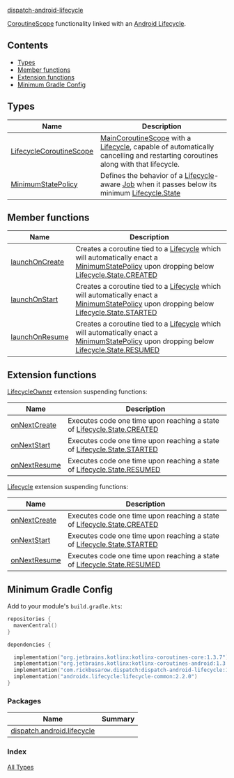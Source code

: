 [dispatch-android-lifecycle](./index.md)

[CoroutineScope](https://kotlin.github.io/kotlinx.coroutines/kotlinx-coroutines-core/kotlinx.coroutines/coroutine-scope.html) functionality linked with an [Android Lifecycle](https://developer.android.com/reference/androidx/lifecycle/Lifecycle.html).

## Contents

* [Types](#types)
* [Member functions](#member-functions)
* [Extension functions](#extension-functions)
* [Minimum Gradle Config](#minimum-gradle-config)

## Types

| **Name**       | **Description**
| -------------  | --------------- |
| [LifecycleCoroutineScope](https://rbusarow.github.io/Dispatch/dispatch-android-lifecycle//dispatch.android.lifecycle/-lifecycle-coroutine-scope/index.html) | [MainCoroutineScope](https://rbusarow.github.io/Dispatch/dispatch-core//dispatch.core/-main-coroutine-scope.html) with a [Lifecycle](https://developer.android.com/reference/androidx/lifecycle/Lifecycle.html), capable of automatically cancelling and restarting coroutines along with that lifecycle.
| [MinimumStatePolicy](https://rbusarow.github.io/Dispatch/dispatch-android-lifecycle//dispatch.android.lifecycle/-lifecycle-coroutine-scope/-minimum-state-policy/index.html) | Defines the behavior of a [Lifecycle](https://developer.android.com/reference/androidx/lifecycle/Lifecycle.html)-aware [Job](https://kotlin.github.io/kotlinx.coroutines/kotlinx-coroutines-core/kotlinx.coroutines/-job/index.html) when it passes below its minimum [Lifecycle.State](https://developer.android.com/reference/androidx/lifecycle/Lifecycle.State.html)

## Member functions

| **Name**          | **Description**
| -------------     | --------------- |
| [launchOnCreate](https://rbusarow.github.io/Dispatch/dispatch-android-lifecycle//dispatch.android.lifecycle/-lifecycle-coroutine-scope/launch-on-create.html)  | Creates a coroutine tied to a [Lifecycle](https://developer.android.com/reference/androidx/lifecycle/Lifecycle.html) which will automatically enact a [MinimumStatePolicy](https://rbusarow.github.io/Dispatch/dispatch-android-lifecycle//dispatch.android.lifecycle/-lifecycle-coroutine-scope/-minimum-state-policy/index.html) upon dropping below [Lifecycle.State.CREATED](https://developer.android.com/reference/androidx/lifecycle/Lifecycle.State.html#CREATED)
| [launchOnStart](https://rbusarow.github.io/Dispatch/dispatch-android-lifecycle//dispatch.android.lifecycle/-lifecycle-coroutine-scope/launch-on-start.html)   | Creates a coroutine tied to a [Lifecycle](https://developer.android.com/reference/androidx/lifecycle/Lifecycle.html) which will automatically enact a [MinimumStatePolicy](https://rbusarow.github.io/Dispatch/dispatch-android-lifecycle//dispatch.android.lifecycle/-lifecycle-coroutine-scope/-minimum-state-policy/index.html) upon dropping below [Lifecycle.State.STARTED](https://developer.android.com/reference/androidx/lifecycle/Lifecycle.State.html#STARTED)
| [launchOnResume](https://rbusarow.github.io/Dispatch/dispatch-android-lifecycle//dispatch.android.lifecycle/-lifecycle-coroutine-scope/launch-on-resume.html)  | Creates a coroutine tied to a [Lifecycle](https://developer.android.com/reference/androidx/lifecycle/Lifecycle.html) which will automatically enact a [MinimumStatePolicy](https://rbusarow.github.io/Dispatch/dispatch-android-lifecycle//dispatch.android.lifecycle/-lifecycle-coroutine-scope/-minimum-state-policy/index.html) upon dropping below [Lifecycle.State.RESUMED](https://developer.android.com/reference/androidx/lifecycle/Lifecycle.State.html#RESUMED)

## Extension functions

[LifecycleOwner](https://developer.android.com/reference/androidx/lifecycle/LifecycleOwner.html) extension suspending functions:

| **Name**                                     | **Description**
| -------------------                          | ---------------
| [onNextCreate](https://rbusarow.github.io/Dispatch/dispatch-android-lifecycle//dispatch.android.lifecycle/androidx.lifecycle.-lifecycle-owner/on-next-create.html)  | Executes code one time upon reaching a state of [Lifecycle.State.CREATED](https://developer.android.com/reference/androidx/lifecycle/Lifecycle.State.html#CREATED)
| [onNextStart](https://rbusarow.github.io/Dispatch/dispatch-android-lifecycle//dispatch.android.lifecycle/androidx.lifecycle.-lifecycle-owner/on-next-start.html)    | Executes code one time upon reaching a state of [Lifecycle.State.STARTED](https://developer.android.com/reference/androidx/lifecycle/Lifecycle.State.html#STARTED)
| [onNextResume](https://rbusarow.github.io/Dispatch/dispatch-android-lifecycle//dispatch.android.lifecycle/androidx.lifecycle.-lifecycle-owner/on-next-resume.html)  | Executes code one time upon reaching a state of [Lifecycle.State.RESUMED](https://developer.android.com/reference/androidx/lifecycle/Lifecycle.State.html#RESUMED)

[Lifecycle](https://developer.android.com/reference/androidx/lifecycle/Lifecycle.html) extension suspending functions:

| **Name**                                | **Description**
| -------------------                     | ---------------
| [onNextCreate](https://rbusarow.github.io/Dispatch/dispatch-android-lifecycle//dispatch.android.lifecycle/androidx.lifecycle.-lifecycle/on-next-create.html)  | Executes code one time upon reaching a state of [Lifecycle.State.CREATED](https://developer.android.com/reference/androidx/lifecycle/Lifecycle.State.html#CREATED)
| [onNextStart](https://rbusarow.github.io/Dispatch/dispatch-android-lifecycle//dispatch.android.lifecycle/androidx.lifecycle.-lifecycle/on-next-start.html)    | Executes code one time upon reaching a state of [Lifecycle.State.STARTED](https://developer.android.com/reference/androidx/lifecycle/Lifecycle.State.html#STARTED)
| [onNextResume](https://rbusarow.github.io/Dispatch/dispatch-android-lifecycle//dispatch.android.lifecycle/androidx.lifecycle.-lifecycle/on-next-resume.html)  | Executes code one time upon reaching a state of [Lifecycle.State.RESUMED](https://developer.android.com/reference/androidx/lifecycle/Lifecycle.State.html#RESUMED)

## Minimum Gradle Config

Add to your module's `build.gradle.kts`:

``` kotlin
repositories {
  mavenCentral()
}

dependencies {

  implementation("org.jetbrains.kotlinx:kotlinx-coroutines-core:1.3.7")
  implementation("org.jetbrains.kotlinx:kotlinx-coroutines-android:1.3.7")
  implementation("com.rickbusarow.dispatch:dispatch-android-lifecycle:1.0.0-beta04")
  implementation("androidx.lifecycle:lifecycle-common:2.2.0")
}
```

### Packages

| Name | Summary |
|---|---|
| [dispatch.android.lifecycle](dispatch.android.lifecycle/index.md) |  |

### Index

[All Types](alltypes/index.md)